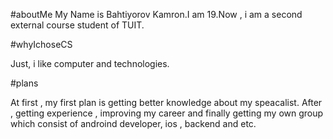 #aboutMe
My Name is Bahtiyorov Kamron.I am 19.Now , i am a second external course student of TUIT. 

#whyIchoseCS

Just, i like computer and technologies.

#plans

At first , my first plan is getting better knowledge about my speacalist. After , getting experience , improving  my career and finally getting my own  group which consist of androind developer, ios , backend and etc.
